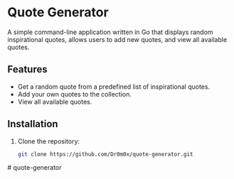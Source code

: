 # Quote Generator

A simple command-line application written in Go that displays random inspirational quotes, allows users to add new quotes, and view all available quotes.

## Features
- Get a random quote from a predefined list of inspirational quotes.
- Add your own quotes to the collection.
- View all available quotes.

## Installation
1. Clone the repository:
   ```bash
   git clone https://github.com/Dr0m0x/quote-generator.git
﻿# quote-generator
